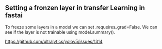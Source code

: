 ## Setting a fronzen layer in transfer Learning in fastai
To freeze some layers in a model we can set .requeires_grad=False.
We can see if the layer is not trainable using model.summary().

https://github.com/ultralytics/yolov5/issues/1314
